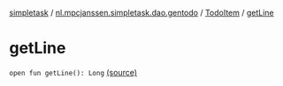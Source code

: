 [simpletask](../../index.md) / [nl.mpcjanssen.simpletask.dao.gentodo](../index.md) / [TodoItem](index.md) / [getLine](.)

# getLine

`open fun getLine(): Long` [(source)](https://github.com/mpcjanssen/simpletask-android/blob/master/src/main/java/nl/mpcjanssen/simpletask/dao/gentodo/TodoItem.java#L28)